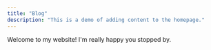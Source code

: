 ```yaml
---
title: "Blog"
description: "This is a demo of adding content to the homepage."
---
```

Welcome to my website! I'm really happy you stopped by.

